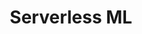 ---
title: Serverless ML
menu:
  sidebar:
    name: Serverless ML
    identifier: serverlessml
    weight: 110
---